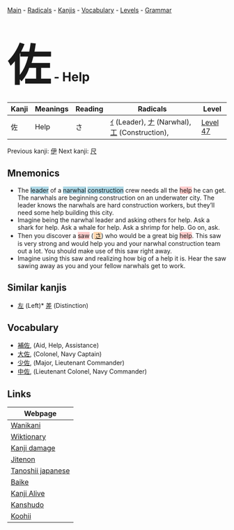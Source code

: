 <style> bigfont {font-size: 100px}</style>
[Main](../README.md) -
[Radicals](../radicals.md) -
[Kanjis](../kanjis.md) -
[Vocabulary](../vocabulary.md) -
[Levels](../levels.md) -
[Grammar](../grammar.md)
# <bigfont> 佐</bigfont> - Help 

| Kanji | Meanings | Reading | Radicals | Level |
| --- | --- | --- | --- | --- |
| 佐 | Help | さ | [ｲ](../radicals/ｲ.md) (Leader), [ナ](../radicals/ナ.md) (Narwhal), [工](../radicals/工.md) (Construction),  | [Level 47](../levels/wk_level47.md) |

Previous kanji: [伊](伊.md) Next kanji: [尺](尺.md) 

## Mnemonics
 * The <span style="background-color:#ADD8E6"> leader</span> of a <span style="background-color:#ADD8E6"> narwhal</span> <span style="background-color:#ADD8E6"> construction</span> crew needs all the <span style="background-color:#ffcccb"> help</span> he can get. The narwhals are beginning construction on an underwater city. The leader knows the narwhals are hard construction workers, but they’ll need some help building this city.
* Imagine being the narwhal leader and asking others for help. Ask a shark for help. Ask a whale for help. Ask a shrimp for help. Go on, ask.
* Then you discover a <span style="background-color:#ffcccb"> saw</span> (<span style="background-color:#fed8b1"> [さ](https://jisho.org/search/さ)</span>) who would be a great big <span style="background-color:#ffcccb"> help</span>. This saw is very strong and would help you and your narwhal construction team out a lot. You should make use of this saw right away.
* Imagine using this saw and realizing how big of a help it is. Hear the saw sawing away as you and your fellow narwhals get to work.


## Similar kanjis
 * [左](左.md) (Left)* [差](差.md) (Distinction)


## Vocabulary
 * [補佐](../vocabulary/佐.md), (Aid, Help, Assistance)
* [大佐](../vocabulary/佐.md), (Colonel, Navy Captain)
* [少佐](../vocabulary/佐.md), (Major, Lieutenant Commander)
* [中佐](../vocabulary/佐.md), (Lieutenant Colonel, Navy Commander)



## Links 

| Webpage |
| --- |
| [Wanikani          ](https://www.wanikani.com/kanji/佐) |
| [Wiktionary        ](https://en.wiktionary.org/wiki/佐) |
| [Kanji damage      ](http://www.kanjidamage.com/kanji/search?utf8=✓&q=佐) |
| [Jitenon           ](https://jitenon.com/kanji/佐) |
| [Tanoshii japanese ](https://www.tanoshiijapanese.com/dictionary/kanji.cfm?k=佐) |
| [Baike             ](https://baike.baidu.com/item/佐) |
| [Kanji Alive       ](https://app.kanjialive.com/佐) |
| [Kanshudo          ](https://www.kanshudo.com/searchmn?q=佐) |
| [Koohii            ](https://kanji.koohii.com/study/kanji/佐) |
